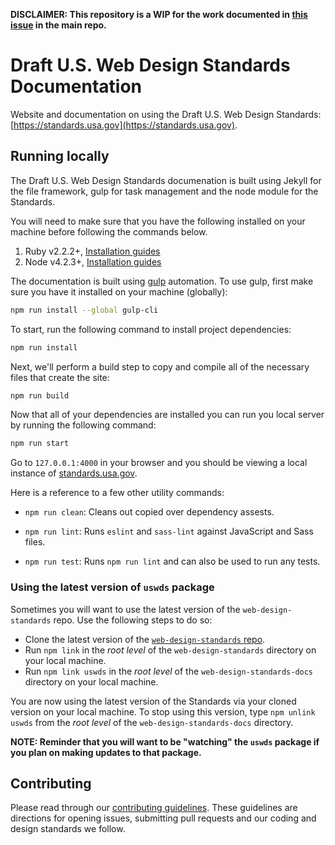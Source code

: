 **DISCLAIMER: This repository is a WIP for the work documented in [this issue](https://github.com/18F/web-design-standards/issues/1343) in the main repo.**

# Draft U.S. Web Design Standards Documentation

Website and documentation on using the Draft U.S. Web Design Standards: [https://standards.usa.gov](https://standards.usa.gov).

## Running locally

The Draft U.S. Web Design Standards documenation is built using Jekyll for the file framework, gulp for task management and the node module for the Standards.

You will need to make sure that you have the following installed on your machine before following the commands below.

1. Ruby v2.2.2+, [Installation guides](https://www.ruby-lang.org/en/documentation/installation/)
1. Node v4.2.3+, [Installation guides](https://nodejs.org/en/download/)

The documentation is built using [gulp](http://gulpjs.com/) automation. To use gulp, first make sure you have it installed on your machine (globally):

```sh
npm run install --global gulp-cli
```

To start, run the following command to install project dependencies:

```sh
npm run install
```

Next, we'll perform a build step to copy and compile all of the necessary files that create the site:

```sh
npm run build
```

Now that all of your dependencies are installed you can run you local server by running the following command:

```sh
npm run start
```

Go to `127.0.0.1:4000` in your browser and you should be viewing a local instance of [standards.usa.gov](https://standards.usa.gov).

Here is a reference to a few other utility commands:

- `npm run clean`: Cleans out copied over dependency assests.

- `npm run lint`: Runs `eslint` and `sass-lint` against JavaScript and Sass files.

- `npm run test`: Runs `npm run lint` and can also be used to run any tests.

### Using the latest version of `uswds` package

Sometimes you will want to use the latest version of the `web-design-standards` repo. Use the following steps to do so:

- Clone the latest version of the [`web-design-standards` repo](https://github.com/18F/web-design-standards/tree/staging).
- Run `npm link` in the _root level_ of the `web-design-standards` directory on your local machine.
- Run `npm link uswds` in the _root level_ of the `web-design-standards-docs` directory on your local machine.

You are now using the latest version of the Standards via your cloned version on your local machine. To stop using this version, type `npm unlink uswds` from the _root level_ of the `web-design-standards-docs` directory.

**NOTE: Reminder that you will want to be "watching" the `uswds` package if you plan on making updates to that package.**

## Contributing

Please read through our [contributing guidelines](CONTRIBUTING.md). These guidelines are directions for opening issues, submitting pull requests and our coding and design standards we follow.
